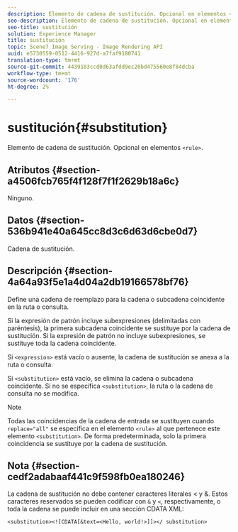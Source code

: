 ```yaml
---
description: Elemento de cadena de sustitución. Opcional en elementos <rule>.
seo-description: Elemento de cadena de sustitución. Opcional en elementos <rule>.
seo-title: sustitución
solution: Experience Manager
title: sustitución
topic: Scene7 Image Serving - Image Rendering API
uuid: e5730559-0512-4416-927d-a7faf9180741
translation-type: tm+mt
source-git-commit: 4439103ccd0d63afdd9ec20bd475560e8f84dcba
workflow-type: tm+mt
source-wordcount: '176'
ht-degree: 2%

---
```



# sustitución{#substitution}

Elemento de cadena de sustitución. Opcional en elementos `<rule>`.

## Atributos {#section-a4506fcb765f4f128f7f1f2629b18a6c}

Ninguno.

## Datos {#section-536b941e40a645cc8d3c6d63d6cbe0d7}

Cadena de sustitución.

## Descripción {#section-4a64a93f5e1a4d04a2db19166578bf76}

Define una cadena de reemplazo para la cadena o subcadena coincidente en la ruta o consulta.

Si la expresión de patrón incluye subexpresiones (delimitadas con paréntesis), la primera subcadena coincidente se sustituye por la cadena de sustitución. Si la expresión de patrón no incluye subexpresiones, se sustituye toda la cadena coincidente.

Si `<expression>` está vacío o ausente, la cadena de sustitución se anexa a la ruta o consulta.

Si `<substitution>` está vacío, se elimina la cadena o subcadena coincidente. Si no se especifica `<substitution>`, la ruta o la cadena de consulta no se modifica.

>[!NOTE]
>
>Todas las coincidencias de la cadena de entrada se sustituyen cuando `replace="all"` se especifica en el elemento `<rule>` al que pertenece este elemento `<substitution>`. De forma predeterminada, solo la primera coincidencia se sustituye por la cadena de sustitución.

## Nota {#section-cedf2adabaaf441c9f598fb0ea180246}

La cadena de sustitución no debe contener caracteres literales &lt; y &amp;. Estos caracteres reservados se pueden codificar con `&` y `<`, respectivamente, o toda la cadena se puede incluir en una sección CDATA XML:

`<substitution><![CDATA[&text=<Hello, world!>]]></ substitution>`
